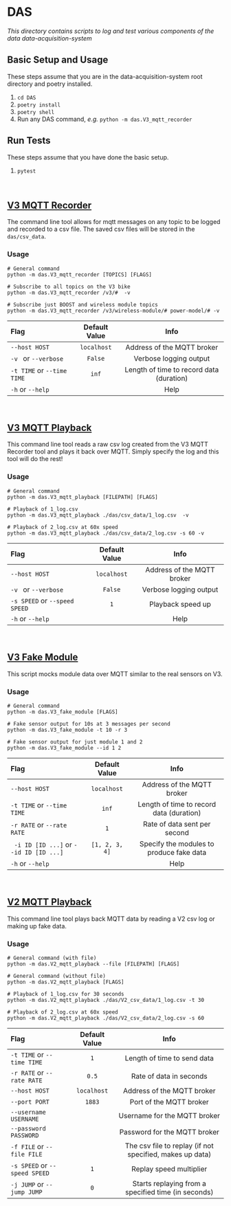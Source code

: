 # DAS

*This directory contains scripts to log and test various components of the data data-acquisition-system*



## Basic Setup and Usage
These steps assume that you are in the data-acquisition-system root directory and poetry installed.
1. `cd DAS`
2. `poetry install`
3. `poetry shell`
4. Run any DAS command, _e.g._ `python -m das.V3_mqtt_recorder`

## Run Tests
These steps assume that you have done the basic setup.
1. `pytest`

<br/>

## [V3 MQTT Recorder](/DAS/das/V3_mqtt_recorder.py)
The command line tool allows for mqtt messages on any topic to be logged and recorded to a csv file. The saved csv files will be stored in the `das/csv_data`. 

### Usage
```
# General command
python -m das.V3_mqtt_recorder [TOPICS] [FLAGS]

# Subscribe to all topics on the V3 bike
python -m das.V3_mqtt_recorder /v3/#  -v

# Subscribe just BOOST and wireless module topics
python -m das.V3_mqtt_recorder /v3/wireless-module/# power-model/# -v
```

| Flag                       | Default Value |                   Info                   |
| :------------------------- | :-----------: | :--------------------------------------: |
| `--host HOST`              |  `localhost`  |        Address of the MQTT broker        |
| `-v ` or `--verbose`       |    `False`    |          Verbose logging output          |
| `-t TIME` or `--time TIME` |     `inf`     | Length of time to record data (duration) |
| `-h` or `--help`           |               |                   Help                   |

<br/>

## [V3 MQTT Playback](/DAS/das/V3_mqtt_playback.py)
This command line tool reads a raw csv log created from the V3 MQTT Recorder tool and plays it back over MQTT. Simply specify the log and this tool will do the rest!

### Usage
```
# General command
python -m das.V3_mqtt_playback [FILEPATH] [FLAGS]

# Playback of 1_log.csv
python -m das.V3_mqtt_playback ./das/csv_data/1_log.csv  -v

# Playback of 2_log.csv at 60x speed 
python -m das.V3_mqtt_playback ./das/csv_data/2_log.csv -s 60 -v
```

| Flag                          | Default Value |            Info            |
| :---------------------------- | :-----------: | :------------------------: |
| `--host HOST`                 |  `localhost`  | Address of the MQTT broker |
| `-v ` or `--verbose`          |    `False`    |   Verbose logging output   |
| `-s SPEED` or `--speed SPEED` |      `1`      |     Playback speed up      |
| `-h` or `--help`              |               |            Help            |

<br/>

## [V3 Fake Module](/DAS/das/V3_fake_module.py)
This script mocks module data over MQTT similar to the real sensors on V3.

### Usage
```
# General command
python -m das.V3_fake_module [FLAGS]

# Fake sensor output for 10s at 3 messages per second
python -m das.V3_fake_module -t 10 -r 3

# Fake sensor output for just module 1 and 2
python -m das.V3_fake_module --id 1 2
```

| Flag                                    | Default Value  |                   Info                   |
| :-------------------------------------- | :------------: | :--------------------------------------: |
| `--host HOST`                           |  `localhost`   |        Address of the MQTT broker        |
| `-t TIME` or `--time TIME`              |     `inf`      | Length of time to record data (duration) |
| `-r RATE` or `--rate RATE`              |      `1`       |       Rate of data sent per second       |
| ` -i ID [ID ...]` or `--id ID [ID ...]` | `[1, 2, 3, 4]` | Specify the modules to produce fake data |
| `-h` or `--help`                        |                |                   Help                   |

<br/>

## [V2 MQTT Playback](/DAS/das/V2_mqtt_playback.py)
This command line tool plays back MQTT data by reading a V2 csv log or making up fake data.

### Usage
```
# General command (with file)
python -m das.V2_mqtt_playback --file [FILEPATH] [FLAGS]

# General command (without file)
python -m das.V2_mqtt_playback [FLAGS]

# Playback of 1_log.csv for 30 seconds
python -m das.V2_mqtt_playback ./das/V2_csv_data/1_log.csv -t 30

# Playback of 2_log.csv at 60x speed 
python -m das.V2_mqtt_playback ./das/V2_csv_data/2_log.csv -s 60 
```

| Flag                          | Default Value |                           Info                           |
| :---------------------------- | :-----------: | :------------------------------------------------------: |
| `-t TIME` or `--time TIME`    |      `1`      |               Length of time to send data                |
| `-r RATE` or `--rate RATE`    |     `0.5`     |                 Rate of data in seconds                  |
| `--host HOST`                 |  `localhost`  |                Address of the MQTT broker                |
| `--port PORT`                 |    `1883`     |                 Port of the MQTT broker                  |
| `--username USERNAME`         |               |               Username for the MQTT broker               |
| `--password PASSWORD`         |               |               Password for the MQTT broker               |
| `-f FILE` or `--file FILE`    |               | The csv file to replay (if not specified, makes up data) |
| `-s SPEED` or `--speed SPEED` |      `1`      |                 Replay speed multiplier                  |
| `-j JUMP` or `--jump JUMP`    |      `0`      |   Starts replaying from a specified time (in seconds)    |


